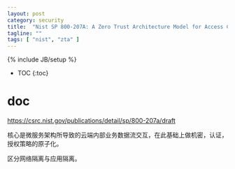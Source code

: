 ```yaml
---
layout: post
category: security
title:  "Nist SP 800-207A: A Zero Trust Architecture Model for Access Control in Cloud-Native Applications in Multi-Cloud Environments"
tagline: ""
tags: [ "nist", "zta" ] 
---
```

{% include JB/setup %}

* TOC
{:toc}

# doc

https://csrc.nist.gov/publications/detail/sp/800-207a/draft

核心是微服务架构所导致的云端内部业务数据流交互，在此基础上做机密，认证，授权策略的原子化。

区分网络隔离与应用隔离。
